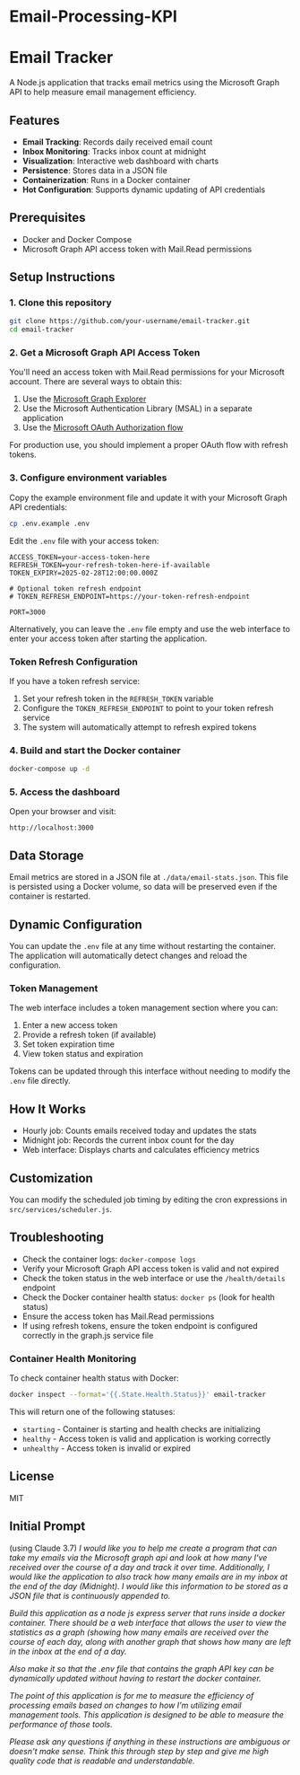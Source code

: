 # Email-Processing-KPI

# Email Tracker

A Node.js application that tracks email metrics using the Microsoft Graph API to help measure email management efficiency.

## Features

- **Email Tracking**: Records daily received email count
- **Inbox Monitoring**: Tracks inbox count at midnight
- **Visualization**: Interactive web dashboard with charts
- **Persistence**: Stores data in a JSON file
- **Containerization**: Runs in a Docker container
- **Hot Configuration**: Supports dynamic updating of API credentials

## Prerequisites

- Docker and Docker Compose
- Microsoft Graph API access token with Mail.Read permissions

## Setup Instructions

### 1. Clone this repository

```bash
git clone https://github.com/your-username/email-tracker.git
cd email-tracker
```

### 2. Get a Microsoft Graph API Access Token

You'll need an access token with Mail.Read permissions for your Microsoft account. There are several ways to obtain this:

1. Use the [Microsoft Graph Explorer](https://developer.microsoft.com/en-us/graph/graph-explorer)
2. Use the Microsoft Authentication Library (MSAL) in a separate application
3. Use the [Microsoft OAuth Authorization flow](https://learn.microsoft.com/en-us/azure/active-directory/develop/v2-oauth2-auth-code-flow)

For production use, you should implement a proper OAuth flow with refresh tokens.

### 3. Configure environment variables

Copy the example environment file and update it with your Microsoft Graph API credentials:

```bash
cp .env.example .env
```

Edit the `.env` file with your access token:

```
ACCESS_TOKEN=your-access-token-here
REFRESH_TOKEN=your-refresh-token-here-if-available
TOKEN_EXPIRY=2025-02-28T12:00:00.000Z

# Optional token refresh endpoint
# TOKEN_REFRESH_ENDPOINT=https://your-token-refresh-endpoint

PORT=3000
```

Alternatively, you can leave the `.env` file empty and use the web interface to enter your access token after starting the application.

### Token Refresh Configuration

If you have a token refresh service:

1. Set your refresh token in the `REFRESH_TOKEN` variable
2. Configure the `TOKEN_REFRESH_ENDPOINT` to point to your token refresh service
3. The system will automatically attempt to refresh expired tokens

### 4. Build and start the Docker container

```bash
docker-compose up -d
```

### 5. Access the dashboard

Open your browser and visit:

```
http://localhost:3000
```

## Data Storage

Email metrics are stored in a JSON file at `./data/email-stats.json`. This file is persisted using a Docker volume, so data will be preserved even if the container is restarted.

## Dynamic Configuration

You can update the `.env` file at any time without restarting the container. The application will automatically detect changes and reload the configuration.

### Token Management

The web interface includes a token management section where you can:

1. Enter a new access token
2. Provide a refresh token (if available)
3. Set token expiration time
4. View token status and expiration

Tokens can be updated through this interface without needing to modify the `.env` file directly.

## How It Works

- Hourly job: Counts emails received today and updates the stats
- Midnight job: Records the current inbox count for the day
- Web interface: Displays charts and calculates efficiency metrics

## Customization

You can modify the scheduled job timing by editing the cron expressions in `src/services/scheduler.js`.

## Troubleshooting

- Check the container logs: `docker-compose logs`
- Verify your Microsoft Graph API access token is valid and not expired
- Check the token status in the web interface or use the `/health/details` endpoint
- Check the Docker container health status: `docker ps` (look for health status)
- Ensure the access token has Mail.Read permissions
- If using refresh tokens, ensure the token endpoint is configured correctly in the graph.js service file

### Container Health Monitoring

To check container health status with Docker:

```bash
docker inspect --format='{{.State.Health.Status}}' email-tracker
```

This will return one of the following statuses:
- `starting` - Container is starting and health checks are initializing
- `healthy` - Access token is valid and application is working correctly
- `unhealthy` - Access token is invalid or expired

## License

MIT

## Initial Prompt
(using Claude 3.7)
*I would like you to help me create a program that can take my emails via the Microsoft graph api and look at how many I've received over the course of a day and track it over time. Additionally, I would like the application to also track how many emails are in my inbox at the end of the day (Midnight). I would like this information to be stored as a JSON file that is continuously appended to.*

*Build this application as a node js express server that runs inside a docker container. There should be a web interface that allows the user to view the statistics as a graph (showing how many emails are received over the course of each day, along with another graph that shows how many are left in the inbox at the end of a day.*

*Also make it so that the .env file that contains the graph API key can be dynamically updated without having to restart the docker container.*

*The point of this application is for me to measure the efficiency of processing emails based on changes to how I'm utilizing email management tools. This application is designed to be able to measure the performance of those tools.*

*Please ask any questions if anything in these instructions are ambiguous or doesn't make sense. Think this through step by step and give me high quality code that is readable and understandable.*
